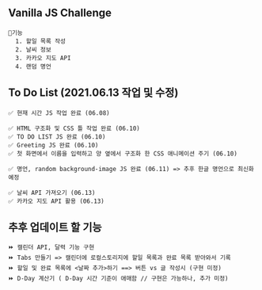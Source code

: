 ## Vanilla JS Challenge ##

    🧡기능
      1. 할일 목록 작성
      2. 날씨 정보
      3. 카카오 지도 API
      4. 랜덤 명언

## To Do List (2021.06.13 작업 및 수정) ##


    ✅ 현재 시간 JS 작업 완료 (06.08)
    
    ✅ HTML 구조화 및 CSS 틀 작업 완료 (06.10)
    ✅ TO DO LIST JS 완료 (06.10)
    ✅ Greeting JS 완료 (06.10)
    ✅ 첫 화면에서 이름을 입력하고 양 옆에서 구조화 한 CSS 애니메이션 주기 (06.10)
    
    ✅ 명언, random background-image JS 완료 (06.11) => 추후 한글 명언으로 최신화 예정
    
    ✅ 날씨 API 가져오기 (06.13)
    ✅ 카카오 지도 API 활용 (06.13)
    
 ## 추후 업데이트 할 기능 ##
    
    ⏩ 캘린더 API, 달력 기능 구현
    ⏩ Tabs 만들기 => 캘린더에 로컬스토리지에 할일 목록과 완료 목록 받아와서 기록
    ⏩ 할일 및 완료 목록에 <날짜 추가>하기 ==> 버튼 vs 글 작성시 (구현 미정)
    ⏩ D-Day 계산기 ( D-Day 시간 기준이 애매함 // 구현은 가능하나, 추가 미정) 
